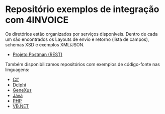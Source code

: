 # Repositório exemplos de integração com 4INVOICE
Os diretórios estão organizados por serviços disponíveis. Dentro de cada um são encontrados os Layouts de envio e retorno (lista de campos), schemas XSD e exemplos XML/JSON.

- [Projeto Postman (REST)](https://documenter.getpostman.com/view/9193875/SztEanQL?version=latest#6bf035dc-7680-439e-baab-884293b1421e)

Também disponibilizamos repositórios com exemplos de código-fonte nas linguagens:
- [C#](https://github.com/migrate-company/integracao-InvoiCy-BR-csharp)
- [Delphi](https://github.com/migrate-company/integracao-InvoiCy-BR-delphi)
- [GeneXus](https://github.com/migrate-company/integracao-InvoiCy-BR-genexus)
- [Java](https://github.com/migrate-company/integracao-InvoiCy-BR-java)
- [PHP](https://github.com/migrate-company/integracao-InvoiCy-BR-php)
- [VB.NET](https://github.com/migrate-company/integracao-InvoiCy-BR-vbnet)

